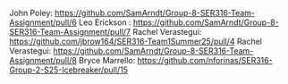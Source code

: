 John Poley: https://github.com/SamArndt/Group-8-SER316-Team-Assignment/pull/6
Leo Erickson : https://github.com/SamArndt/Group-8-SER316-Team-Assignment/pull/7
Rachel Verastegui: https://github.com/jbrow164/SER316-Team1Summer25/pull/4
Rachel Verastegui: https://github.com/SamArndt/Group-8-SER316-Team-Assignment/pull/8
Bryce Marrello: https://github.com/nforinas/SER316-Group-2-S25-Icebreaker/pull/15
